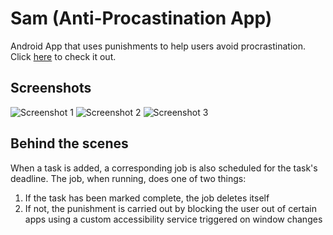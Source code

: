# Sam (Anti-Procastination App)
Android App that uses punishments to help users avoid procrastination. Click [here](https://play.google.com/store/apps/details?id=com.ryannm.android.sam) to check it out. 


## Screenshots

<img src="https://user-images.githubusercontent.com/22999944/112921321-2e574280-90d0-11eb-8910-98398bfe5bbc.png" alt="Screenshot 1"/>        <img src="https://user-images.githubusercontent.com/22999944/112921347-3b743180-90d0-11eb-931d-a59aa826ff43.png" alt="Screenshot 2"/>        <img src="https://user-images.githubusercontent.com/22999944/112921354-3e6f2200-90d0-11eb-8ea5-af9b2a542a29.png" alt="Screenshot 3"/>


## Behind the scenes

When a task is added, a corresponding job is also scheduled for the task's deadline. The job, when running, does one of two things:
1. If the task has been marked complete, the job deletes itself
2. If not, the punishment is carried out by blocking the user out of certain apps using a custom accessibility service triggered on window changes
